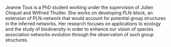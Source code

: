 Jeanne Tous is a PhD student working under the supervision of Julien
Chiquet and Wilfried Thuiller. She works on developing PLN-block, an
extension of PLN-network that would account for potential group structures
in the inferred networks. Her research focuses on applications to ecology
and the study of biodiversity in order to enhance our vision of species
association networks evolution through the observation of such group
structures.

